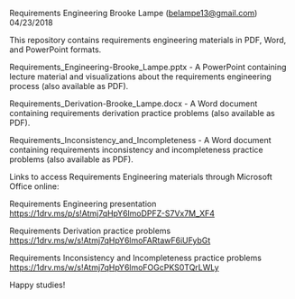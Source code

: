 Requirements Engineering
Brooke Lampe (belampe13@gmail.com)
04/23/2018

This repository contains requirements engineering materials in PDF, Word, and PowerPoint formats.

Requirements_Engineering-Brooke_Lampe.pptx - A PowerPoint containing lecture material and visualizations about the requirements engineering process (also available as PDF).

Requirements_Derivation-Brooke_Lampe.docx - A Word document containing requirements derivation practice problems (also available as PDF).

Requirements_Inconsistency_and_Incompleteness - A Word document containing requirements inconsistency and incompleteness practice problems (also available as PDF).

Links to access Requirements Engineering materials through Microsoft Office online:

Requirements Engineering presentation
https://1drv.ms/p/s!Atmj7qHpY6lmoDPFZ-S7Vx7M_XF4

Requirements Derivation practice problems
https://1drv.ms/w/s!Atmj7qHpY6lmoFARtawF6iUFybGt

Requirements Inconsistency and Incompleteness practice problems
https://1drv.ms/w/s!Atmj7qHpY6lmoFOGcPKS0TQrLWLy

Happy studies!